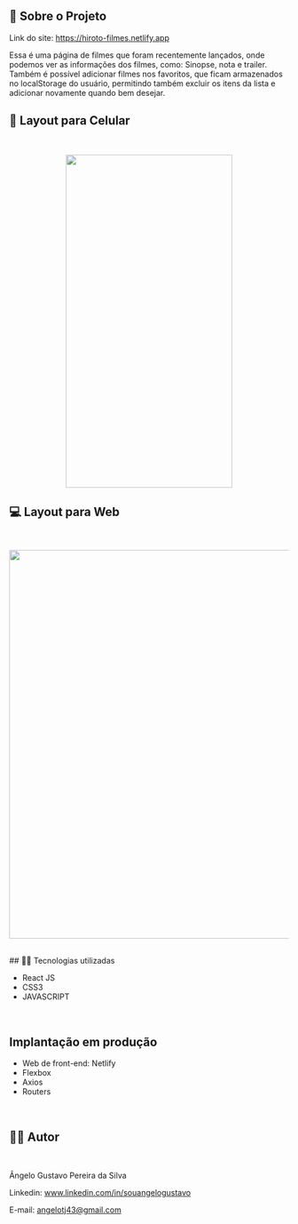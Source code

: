 ## 🔗 Sobre o Projeto

Link do site: https://hiroto-filmes.netlify.app

<p>
Essa é uma página de filmes que foram recentemente lançados, onde podemos ver as informações dos filmes, como: Sinopse, nota e trailer. Também é possível adicionar filmes nos favoritos, que ficam armazenados no localStorage do usuário, permitindo também excluir os itens da lista e adicionar novamente quando bem desejar.
</p>

## 📱 Layout para Celular
<br>
<p align='center'>
<img width='300' height='600' src='/imgs-videos-demo/gifmobile.gif'>
</p>

## 💻 Layout para Web
<br>
<p align='center'>
<img width='700' src='/imgs-videos-demo/gifdesktop.gif'>
</p>

<br>
## 🧑‍💻 Tecnologias utilizadas
<br>

- React JS
- CSS3
- JAVASCRIPT
<br>

## Implantação em produção

- Web de front-end: Netlify
- Flexbox
- Axios
- Routers 

<br>

## 🧑‍💻 Autor
<br>

Ângelo Gustavo Pereira da Silva

Linkedin: www.linkedin.com/in/souangelogustavo

E-mail: angelotj43@gmail.com

